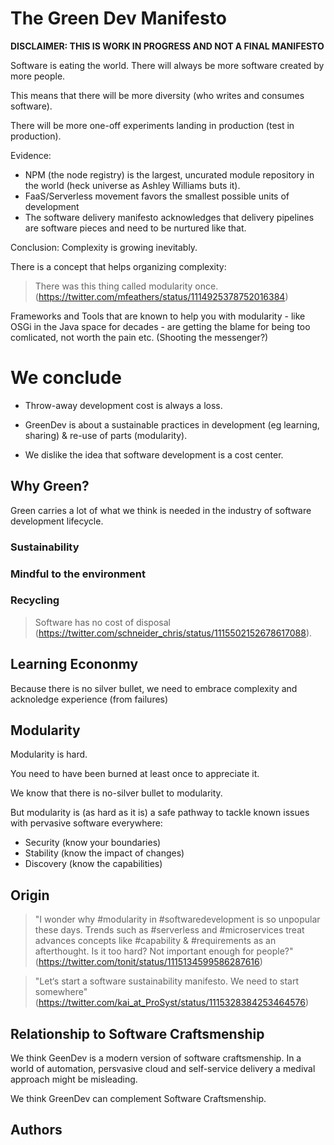 # The Green Dev Manifesto

__DISCLAIMER: THIS IS WORK IN PROGRESS AND NOT A FINAL MANIFESTO__

Software is eating the world. There will always be more software created by more people. 

This means that there will be more diversity (who writes and consumes software).

There will be more one-off experiments landing in production (test in production).

Evidence: 
 
 * NPM (the node registry) is the largest, uncurated module repository in the world (heck universe as Ashley Williams buts it).
 * FaaS/Serverless movement favors the smallest possible units of development
 * The software delivery manifesto acknowledges that delivery pipelines are software pieces and need to be nurtured like that.

Conclusion: Complexity is growing inevitably. 

There is a concept that helps organizing complexity:

> There was this thing called modularity once. (https://twitter.com/mfeathers/status/1114925378752016384)

Frameworks and Tools that are known to help you with modularity - like OSGi in the Java space for decades - are getting the blame for being too comlicated, not worth the pain etc. (Shooting the messenger?)

# We conclude

 * Throw-away development cost is always a loss. 

* GreenDev is about a sustainable practices in development (eg learning, sharing) & re-use of parts (modularity).

 * We dislike the idea that software development is a cost center.

## Why Green?

Green carries a lot of what we think is needed in the industry of software development lifecycle.

### Sustainability

### Mindful to the environment

### 

### Recycling

> Software has no cost of disposal (https://twitter.com/schneider_chris/status/1115502152678617088).


## Learning Econonmy

Because there is no silver bullet, we need to embrace complexity and acknoledge experience (from failures) 

## Modularity 

Modularity is hard.

You need to have been burned at least once to appreciate it.

We know that there is no-silver bullet to modularity. 

But modularity is (as hard as it is) a safe pathway to tackle known issues with pervasive software everywhere:

 * Security (know your boundaries)
 * Stability (know the impact of changes)
 * Discovery (know the capabilities)

## Origin

> "I wonder why #modularity in #softwaredevelopment is so unpopular these days. Trends such as #serverless and #microservices treat advances concepts like #capability & #requirements as an afterthought. Is it too hard? Not important enough for people?" (https://twitter.com/tonit/status/1115134599586287616)

> "Let‘s start a software sustainability manifesto. We need to start somewhere" (https://twitter.com/kai_at_ProSyst/status/1115328384253464576) 

## Relationship to Software Craftsmenship

We think GeenDev is a modern version of software craftsmenship. In a world of automation, persvasive cloud and self-service delivery a medival approach might be misleading.

We think GreenDev can complement Software Craftsmenship.

## Authors

